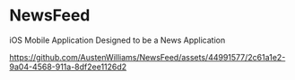 # NewsFeed

iOS Mobile Application Designed to be a News Application



https://github.com/AustenWilliams/NewsFeed/assets/44991577/2c61a1e2-9a04-4568-911a-8df2ee1126d2

